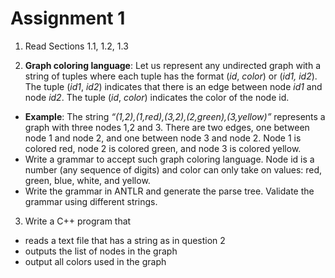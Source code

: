 # Assignment 1

1. Read Sections 1.1, 1.2, 1.3

2. **Graph coloring language**: Let us represent any undirected graph with a string of tuples where each tuple has the format (_id_, _color_) or (_id1, id2_). The tuple (_id1_, _id2_) indicates that there is an edge between node _id1_ and node _id2_. The tuple (_id_, _color_) indicates the color of the node id.
- **Example**: The string _“(1,2),(1,red),(3,2),(2,green),(3,yellow)”_ represents a graph with three nodes 1,2 and 3. There are two edges, one between node 1 and node 2, and one between node 3 and node 2. Node 1 is colored red, node 2 is colored green, and node 3 is colored yellow.
- Write a grammar to accept such graph coloring language. Node id is a number (any sequence of digits) and color can only take on values: red, green, blue, white, and yellow.
- Write the grammar in ANTLR and generate the parse tree. Validate the grammar using different strings.

3. Write a C++ program that
  - reads a text file that has a string as in question 2
  - outputs the list of nodes in the graph
  - output all colors used in the graph

